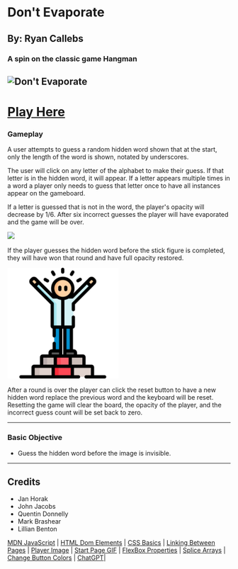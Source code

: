 # Don't Evaporate

## By: Ryan Callebs

### A spin on the classic game Hangman

## ![Don't Evaporate](https://media.tenor.com/3W-jeEA5pgsAAAAi/evaporate-disappear.gif)

# [Play Here](https://callebs-game-unit1.surge.sh/)

### Gameplay

A user attempts to guess a random hidden word shown that at the start, only the length of the word is shown, notated by underscores.

The user will click on any letter of the alphabet to make their guess. If that letter is in the hidden word, it will appear. If a letter appears multiple times in a word a player only needs to guess that letter once to have all instances appear on the gameboard.

If a letter is guessed that is not in the word, the player's opacity will decrease by 1/6. After six incorrect guesses the player will have evaporated and the game will be over.

<img src="https://c02.purpledshub.com/uploads/sites/41/2020/05/GettyImages-626880692-c-3347c4e.jpg?w=940&webp=1" width="350"/>

If the player guesses the hidden word before the stick figure is completed, they will have won that round and have full opacity restored.

<img src="./assets/image.png" width="250"/>

After a round is over the player can click the reset button to have a new hidden word replace the previous word and the keyboard will be reset. Resetting the game will clear the board, the opacity of the player, and the incorrect guess count will be set back to zero.

---

### Basic Objective

- Guess the hidden word before the image is invisible.

---

## Credits

- Jan Horak
- John Jacobs
- Quentin Donnelly
- Mark Brashear
- Lillian Benton

[MDN JavaScript](https://developer.mozilla.org/en-US/docs/Web/JavaScript) | [HTML Dom Elements](https://www.w3schools.com/jsref/dom_obj_all.asp) | [CSS Basics](https://www.w3schools.com/css/default.asp) | [Linking Between Pages](https://www.w3schools.com/js/js_window_location.asp) | [Player Image](https://www.vecteezy.com/vector-art/38104978-funny-stick-figure-hand-drawn-style-for-print) | [Start Page GIF](https://tenor.com/view/peace-ghost-gif-4978918) | [FlexBox Properties](https://css-tricks.com/snippets/css/a-guide-to-flexbox/) | [Splice Arrays](https://developer.mozilla.org/en-US/docs/Web/JavaScript/Reference/Global_Objects/Array/splice) | [Change Button Colors](https://stackoverflow.com/questions/72558029/how-to-change-a-buttons-color-when-clicked-on-it-and-change-it-back-to-its-orig) | [ChatGPT](https://chat.openai.com/)|
